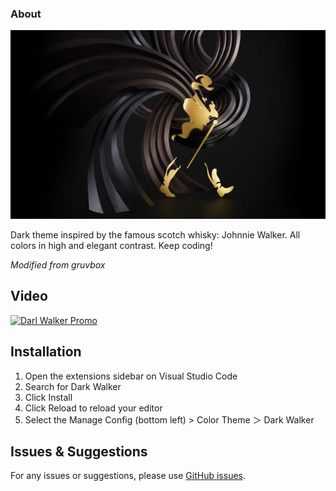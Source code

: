 ### About

![Logo](https://github.com/Miltonr87/Dark-Walker-Theme/blob/master/JWlogo.jpg)

Dark theme inspired by the famous scotch whisky: Johnnie Walker. All colors in high and elegant contrast. Keep coding!

*Modified from gruvbox*

## Video

[![Darl Walker Promo](https://res.cloudinary.com/marcomontalbano/image/upload/v1632683557/video_to_markdown/images/youtube--8owVFEW9_ls-c05b58ac6eb4c4700831b2b3070cd403.jpg)](https://www.youtube.com/watch?v=8owVFEW9_ls "Darl Walker Promo")


## Installation

1. Open the extensions sidebar on Visual Studio Code
1. Search for Dark Walker
1. Click Install
1. Click Reload to reload your editor
1. Select the Manage Config (bottom left) > Color Theme ＞ Dark Walker

## Issues & Suggestions

For any issues or suggestions, please use [GitHub issues](https://github.com/Miltonr87/Dark-Walker-Theme/issues).

